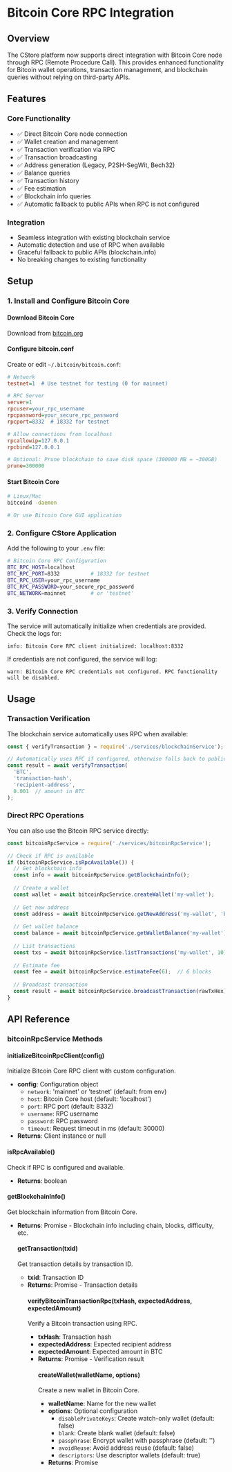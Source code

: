 # Bitcoin Core RPC Integration

## Overview

The CStore platform now supports direct integration with Bitcoin Core node through RPC (Remote Procedure Call). This provides enhanced functionality for Bitcoin wallet operations, transaction management, and blockchain queries without relying on third-party APIs.

## Features

### Core Functionality
- ✅ Direct Bitcoin Core node connection
- ✅ Wallet creation and management
- ✅ Transaction verification via RPC
- ✅ Transaction broadcasting
- ✅ Address generation (Legacy, P2SH-SegWit, Bech32)
- ✅ Balance queries
- ✅ Transaction history
- ✅ Fee estimation
- ✅ Blockchain info queries
- ✅ Automatic fallback to public APIs when RPC is not configured

### Integration
- Seamless integration with existing blockchain service
- Automatic detection and use of RPC when available
- Graceful fallback to public APIs (blockchain.info)
- No breaking changes to existing functionality

## Setup

### 1. Install and Configure Bitcoin Core

#### Download Bitcoin Core
Download from [bitcoin.org](https://bitcoin.org/en/download)

#### Configure bitcoin.conf
Create or edit `~/.bitcoin/bitcoin.conf`:

```ini
# Network
testnet=1  # Use testnet for testing (0 for mainnet)

# RPC Server
server=1
rpcuser=your_rpc_username
rpcpassword=your_secure_rpc_password
rpcport=8332  # 18332 for testnet

# Allow connections from localhost
rpcallowip=127.0.0.1
rpcbind=127.0.0.1

# Optional: Prune blockchain to save disk space (300000 MB = ~300GB)
prune=300000
```

#### Start Bitcoin Core
```bash
# Linux/Mac
bitcoind -daemon

# Or use Bitcoin Core GUI application
```

### 2. Configure CStore Application

Add the following to your `.env` file:

```bash
# Bitcoin Core RPC Configuration
BTC_RPC_HOST=localhost
BTC_RPC_PORT=8332          # 18332 for testnet
BTC_RPC_USER=your_rpc_username
BTC_RPC_PASSWORD=your_secure_rpc_password
BTC_NETWORK=mainnet        # or 'testnet'
```

### 3. Verify Connection

The service will automatically initialize when credentials are provided. Check the logs for:
```
info: Bitcoin Core RPC client initialized: localhost:8332
```

If credentials are not configured, the service will log:
```
warn: Bitcoin Core RPC credentials not configured. RPC functionality will be disabled.
```

## Usage

### Transaction Verification

The blockchain service automatically uses RPC when available:

```javascript
const { verifyTransaction } = require('./services/blockchainService');

// Automatically uses RPC if configured, otherwise falls back to public API
const result = await verifyTransaction(
  'BTC',
  'transaction-hash',
  'recipient-address',
  0.001  // amount in BTC
);
```

### Direct RPC Operations

You can also use the Bitcoin RPC service directly:

```javascript
const bitcoinRpcService = require('./services/bitcoinRpcService');

// Check if RPC is available
if (bitcoinRpcService.isRpcAvailable()) {
  // Get blockchain info
  const info = await bitcoinRpcService.getBlockchainInfo();
  
  // Create a wallet
  const wallet = await bitcoinRpcService.createWallet('my-wallet');
  
  // Get new address
  const address = await bitcoinRpcService.getNewAddress('my-wallet', 'bech32');
  
  // Get wallet balance
  const balance = await bitcoinRpcService.getWalletBalance('my-wallet');
  
  // List transactions
  const txs = await bitcoinRpcService.listTransactions('my-wallet', 10);
  
  // Estimate fee
  const fee = await bitcoinRpcService.estimateFee(6);  // 6 blocks
  
  // Broadcast transaction
  const result = await bitcoinRpcService.broadcastTransaction(rawTxHex);
}
```

## API Reference

### bitcoinRpcService Methods

#### initializeBitcoinRpcClient(config)
Initialize Bitcoin Core RPC client with custom configuration.
- **config**: Configuration object
  - `network`: 'mainnet' or 'testnet' (default: from env)
  - `host`: Bitcoin Core host (default: 'localhost')
  - `port`: RPC port (default: 8332)
  - `username`: RPC username
  - `password`: RPC password
  - `timeout`: Request timeout in ms (default: 30000)
- **Returns**: Client instance or null

#### isRpcAvailable()
Check if RPC is configured and available.
- **Returns**: boolean

#### getBlockchainInfo()
Get blockchain information from Bitcoin Core.
- **Returns**: Promise<Object> - Blockchain info including chain, blocks, difficulty, etc.

#### getTransaction(txid)
Get transaction details by transaction ID.
- **txid**: Transaction ID
- **Returns**: Promise<Object> - Transaction details

#### verifyBitcoinTransactionRpc(txHash, expectedAddress, expectedAmount)
Verify a Bitcoin transaction using RPC.
- **txHash**: Transaction hash
- **expectedAddress**: Expected recipient address
- **expectedAmount**: Expected amount in BTC
- **Returns**: Promise<Object> - Verification result

#### createWallet(walletName, options)
Create a new wallet in Bitcoin Core.
- **walletName**: Name for the new wallet
- **options**: Optional configuration
  - `disablePrivateKeys`: Create watch-only wallet (default: false)
  - `blank`: Create blank wallet (default: false)
  - `passphrase`: Encrypt wallet with passphrase (default: '')
  - `avoidReuse`: Avoid address reuse (default: false)
  - `descriptors`: Use descriptor wallets (default: true)
- **Returns**: Promise<Object> - Wallet creation result

#### loadWallet(walletName)
Load an existing wallet.
- **walletName**: Name of wallet to load
- **Returns**: Promise<Object> - Load result

#### getNewAddress(walletName, addressType)
Generate a new address from wallet.
- **walletName**: Wallet name
- **addressType**: 'legacy', 'p2sh-segwit', or 'bech32' (default: 'bech32')
- **Returns**: Promise<Object> - New address

#### getWalletBalance(walletName)
Get wallet balance.
- **walletName**: Wallet name
- **Returns**: Promise<Object> - Balance in BTC

#### listTransactions(walletName, count)
List wallet transactions.
- **walletName**: Wallet name
- **count**: Number of transactions to return (default: 10)
- **Returns**: Promise<Object> - Transaction list

#### broadcastTransaction(rawTx)
Broadcast a raw transaction to the network.
- **rawTx**: Raw transaction hex
- **Returns**: Promise<Object> - Transaction ID

#### estimateFee(confirmationTarget)
Estimate transaction fee for target confirmation time.
- **confirmationTarget**: Target blocks for confirmation (default: 6)
- **Returns**: Promise<Object> - Fee rate and blocks

## Security Considerations

### RPC Credentials
- **Never commit RPC credentials to source control**
- Use strong, unique passwords for RPC access
- Store credentials in environment variables only
- Rotate RPC passwords regularly

### Network Security
- Only allow RPC connections from trusted IPs
- Use `rpcallowip` to restrict access
- Consider using SSH tunneling for remote access
- Enable SSL/TLS for remote connections

### Wallet Security
- Use encrypted wallets with strong passphrases
- Keep Bitcoin Core updated to latest version
- Regularly backup wallet files
- Consider using hardware wallets for cold storage
- Use multi-signature wallets for high-value transactions

### Production Considerations
- Run Bitcoin Core on dedicated server
- Use separate wallets for hot/cold storage
- Implement rate limiting for RPC calls
- Monitor RPC access logs
- Set up alerting for unusual activity

## Testing

Run the test suite:
```bash
npm test -- bitcoinRpc.test.js
```

**Test Coverage:**
- Client initialization ✓
- RPC availability checks ✓
- Transaction verification ✓
- Wallet operations ✓
- Blockchain queries ✓
- Error handling ✓

## Troubleshooting

### Connection Issues

**Problem**: Cannot connect to Bitcoin Core
**Solutions**:
- Check if Bitcoin Core is running: `bitcoin-cli getblockchaininfo`
- Verify RPC port is correct (8332 for mainnet, 18332 for testnet)
- Check firewall settings
- Verify rpcallowip settings in bitcoin.conf

**Problem**: Authentication failed
**Solutions**:
- Double-check RPC username and password
- Restart Bitcoin Core after changing bitcoin.conf
- Verify credentials match between bitcoin.conf and .env

### Synchronization Issues

**Problem**: Transaction not found
**Solutions**:
- Check if Bitcoin Core is fully synced
- Use `bitcoin-cli getblockchaininfo` to check sync status
- Wait for sync to complete before verifying transactions

**Problem**: Slow performance
**Solutions**:
- Enable transaction indexing: `txindex=1` in bitcoin.conf
- Allocate more memory: `dbcache=4096` in bitcoin.conf
- Use SSD for blockchain data
- Consider pruning if disk space is limited

## Advantages Over Public APIs

### Reliability
- No rate limiting from third-party APIs
- No dependency on external service availability
- Direct blockchain access

### Privacy
- Transactions not exposed to third parties
- Full control over data
- Enhanced security

### Features
- Full wallet management
- Advanced transaction construction
- Real-time blockchain data
- Custom transaction broadcasting

### Cost
- No API fees
- One-time infrastructure cost
- Scales with your needs

## Migration from Public APIs

The integration is designed for seamless migration:

1. **No code changes required** - Existing transaction verification continues to work
2. **Automatic detection** - RPC is used when configured, public APIs otherwise
3. **Gradual adoption** - Start with testnet, migrate to mainnet when ready
4. **Backward compatible** - Can switch back to public APIs anytime

## Future Enhancements

Planned improvements:
- [ ] Multi-wallet support in API
- [ ] PSBT (Partially Signed Bitcoin Transaction) support
- [ ] Advanced fee management
- [ ] Transaction batching
- [ ] WebSocket notifications for new transactions
- [ ] Lightning Network integration via Bitcoin Core

## Resources

### Documentation
- [Bitcoin Core RPC Documentation](https://developer.bitcoin.org/reference/rpc/)
- [Bitcoin Core Installation Guide](https://bitcoin.org/en/full-node)
- [Bitcoin RPC Authentication](https://github.com/bitcoin/bitcoin/blob/master/doc/JSON-RPC-interface.md)

### Tools
- [Bitcoin Core](https://bitcoin.org/en/download)
- [bitcoin-cli](https://developer.bitcoin.org/reference/rpc/) - Command line interface
- [Bitcoin Explorer](https://github.com/libbitcoin/libbitcoin-explorer) - BX tool

---

**Implementation Date:** January 2025  
**Version:** 2.2  
**Status:** ✅ COMPLETE and Production Ready
